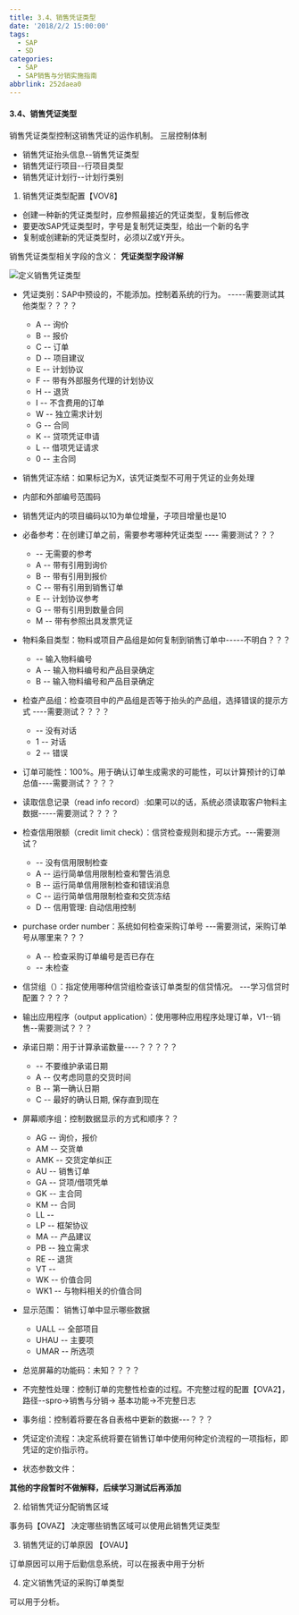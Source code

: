 ```yaml
---
title: 3.4、销售凭证类型
date: '2018/2/2 15:00:00'
tags:
  - SAP
  - SD
categories:
  - SAP
  - SAP销售与分销实施指南
abbrlink: 252daea0
---
```

#### 3.4、销售凭证类型

销售凭证类型控制这销售凭证的运作机制。
三层控制体制
* 销售凭证抬头信息--销售凭证类型
* 销售凭证行项目--行项目类型
* 销售凭证计划行--计划行类别

1. 销售凭证类型配置【VOV8】
* 创建一种新的凭证类型时，应参照最接近的凭证类型，复制后修改
* 要更改SAP凭证类型时，字号是复制凭证类型，给出一个新的名字
* 复制或创建新的凭证类型时，必须以Z或Y开头。


销售凭证类型相关字段的含义：
__凭证类型字段详解__

![定义销售凭证类型](/blog/images/SAP销售与分销实施指南/图3.3_1.png '定义销售凭证类型')


* 凭证类别：SAP中预设的，不能添加。控制着系统的行为。  -----需要测试其他类型？？？？
    * A -- 询价
    * B -- 报价
    * C -- 订单
    * D -- 项目建议
    * E -- 计划协议
    * F -- 带有外部服务代理的计划协议
    * H -- 退货
    * I -- 不含费用的订单
    * W -- 独立需求计划
    * G -- 合同
    * K -- 贷项凭证申请
    * L -- 借项凭证请求
    * 0 -- 主合同
* 销售凭证冻结：如果标记为X，该凭证类型不可用于凭证的业务处理
* 内部和外部编号范围码
* 销售凭证内的项目编码以10为单位增量，子项目增量也是10
* 必备参考：在创建订单之前，需要参考哪种凭证类型  ---- 需要测试？？？
    *   -- 无需要的参考
    * A	-- 带有引用到询价
    * B	-- 带有引用到报价
    * C	-- 带有引用到销售订单
    * E	-- 计划协议参考
    * G	-- 带有引用到数量合同
    * M	-- 带有参照出具发票凭证
* 物料条目类型：物料或项目产品组是如何复制到销售订单中-----不明白？？？
    *   -- 输入物料编号
    * A	-- 输入物料编号和产品目录确定
    * B	-- 输入物料编号和产品目录确定

* 检查产品组：检查项目中的产品组是否等于抬头的产品组，选择错误的提示方式 ----需要测试？？？？
    *   -- 没有对话
    * 1 -- 对话
    * 2 -- 错误
* 订单可能性：100%。用于确认订单生成需求的可能性，可以计算预计的订单总值----需要测试？？？？
* 读取信息记录（read info record）:如果可以的话，系统必须读取客户物料主数据-----需要测试？？？？
* 检查信用限额（credit limit check）：信贷检查规则和提示方式。---需要测试？
    *   -- 没有信用限制检查
    * A	-- 运行简单信用限制检查和警告消息
    * B	-- 运行简单信用限制检查和错误消息
    * C	-- 运行简单信用限制检查和交货冻结
    * D	-- 信用管理: 自动信用控制

* purchase order number：系统如何检查采购订单号 ---需要测试，采购订单号从哪里来？？？
    * A	-- 检查采购订单编号是否已存在
    *   -- 未检查
* 信贷组（）：指定使用哪种信贷组检查该订单类型的信贷情况。 ---学习信贷时配置？？？？
* 输出应用程序（output application）：使用哪种应用程序处理订单，V1--销售--需要测试？？？
* 承诺日期：用于计算承诺数量----？？？？？
    *   -- 不要维护承诺日期
    * A -- 仅考虑同意的交货时间
    * B -- 第一确认日期
    * C -- 最好的确认日期, 保存直到现在
* 屏幕顺序组：控制数据显示的方式和顺序？？
    * AG -- 询价，报价
    * AM -- 交货单
    * AMK -- 交货定单纠正
    * AU -- 销售订单
    * GA -- 贷项/借项凭单
    * GK -- 主合同
    * KM -- 合同
    * LL -- 
    * LP -- 框架协议
    * MA -- 产品建议
    * PB -- 独立需求
    * RE -- 退货
    * VT -- 
    * WK -- 价值合同
    * WK1 -- 与物料相关的价值合同

* 显示范围： 销售订单中显示哪些数据
    * UALL -- 全部项目
    * UHAU -- 主要项
    * UMAR -- 所选项
* 总览屏幕的功能码：未知？？？？
* 不完整性处理：控制订单的完整性检查的过程。不完整过程的配置【OVA2】，路径--spro->销售与分销-> 基本功能->不完整日志
* 事务组：控制着将要在各自表格中更新的数据---？？？
* 凭证定价流程：决定系统将要在销售订单中使用何种定价流程的一项指标，即凭证的定价指示符。
* 状态参数文件：

__其他的字段暂时不做解释，后续学习测试后再添加__

2. 给销售凭证分配销售区域

事务码【OVAZ】
决定哪些销售区域可以使用此销售凭证类型

3. 销售凭证的订单原因
【OVAU】

订单原因可以用于后勤信息系统，可以在报表中用于分析

4. 定义销售凭证的采购订单类型

可以用于分析。